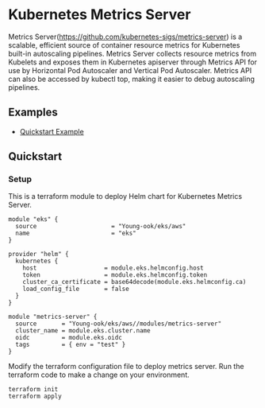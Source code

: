 # Kubernetes Metrics Server
Metrics Server(https://github.com/kubernetes-sigs/metrics-server) is a scalable, efficient source of container resource metrics for Kubernetes built-in autoscaling pipelines. Metrics Server collects resource metrics from Kubelets and exposes them in Kubernetes apiserver through Metrics API for use by Horizontal Pod Autoscaler and Vertical Pod Autoscaler. Metrics API can also be accessed by kubectl top, making it easier to debug autoscaling pipelines.

## Examples
- [Quickstart Example](https://github.com/Young-ook/terraform-aws-eks/blob/main/modules/metrics-server/README.md#quickstart)

## Quickstart
### Setup
This is a terraform module to deploy Helm chart for Kubernetes Metrics Server.
```hcl
module "eks" {
  source                     = "Young-ook/eks/aws"
  name                       = "eks"
}

provider "helm" {
  kubernetes {
    host                   = module.eks.helmconfig.host
    token                  = module.eks.helmconfig.token
    cluster_ca_certificate = base64decode(module.eks.helmconfig.ca)
    load_config_file       = false
  }
}

module "metrics-server" {
  source       = "Young-ook/eks/aws//modules/metrics-server"
  cluster_name = module.eks.cluster.name
  oidc         = module.eks.oidc
  tags         = { env = "test" }
}
```
Modify the terraform configuration file to deploy metrics server. Run the terraform code to make a change on your environment.
```
terraform init
terraform apply
```
